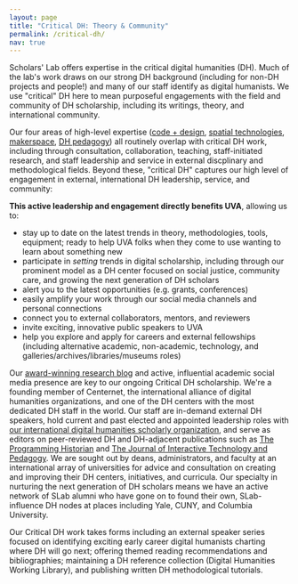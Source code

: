```yaml
---
layout: page
title: "Critical DH: Theory & Community"
permalink: /critical-dh/
nav: true
---
```


Scholars' Lab offers expertise in the critical digital humanities (DH). Much of the lab's work draws on our strong DH background (including for non-DH projects and people!) and many of our staff identify as digital humanists. We use "critical" DH here to mean purposeful engagements with the field and community of DH scholarship, including its writings, theory, and international community.

Our four areas of high-level expertise ([code + design](/code-design), [spatial technologies](/spatial-technologies), [makerspace](/makerspace), [DH pedagogy](/dh-pedagogy)) all routinely overlap with critical DH work, including through consultation, collaboration, teaching, staff-initiated research, and staff leadership and service in external discplinary and methodological fields. Beyond these, "critical DH" captures our high level of engagement in external, international DH leadership, service, and community:

**This active leadership and engagement directly benefits UVA**, allowing us to:
* stay up to date on the latest trends in theory, methodologies, tools, equipment; ready to help UVA folks when they come to use wanting to learn about something new
* participate in _setting_ trends in digital scholarship, including through our prominent model as a DH center focused on social justice, community care, and growing the next generation of DH scholars
* alert you to the latest opportunities (e.g. grants, conferences)
* easily amplify your work through our social media channels and personal connections
* connect you to external collaborators, mentors, and reviewers
* invite exciting, innovative public speakers to UVA
* help you explore and apply for careers and external fellowships (including alternative academic, non-academic, technology, and galleries/archives/libraries/museums roles)

Our [award-winning research blog](/blog) and active, influential academic social media presence are key to our ongoing Critical DH scholarship. We're a founding member of Centernet, the international alliance of digital humanities organizations, and one of the DH centers with the most dedicated DH staff in the world. Our staff are in-demand external DH speakers, hold current and past elected and appointed leadership roles with [our international digital humanities scholarly organization](https://ach.org), and serve as editors on peer-reviewed DH and DH-adjacent publications such as [The Programming Historian](programminghistorian.org) and [The Journal of Interactive Technology and Pedagogy](https://cuny.manifoldapp.org/journals/jitp). We are sought out by deans, administrators, and faculty at an international array of universities for advice and consultation on creating and improving their DH centers, initiatives, and curricula. Our specialty in nurturing the next generation of DH scholars means we have an active network of SLab alumni who have gone on to found their own, SLab-influence DH nodes at places including Yale, CUNY, and Columbia University.

Our Critical DH work takes forms including an external speaker series focused on identifying exciting early career digital humanists charting where DH will go next; offering themed reading recommendations and bibliographies; maintaining a DH reference collection (Digital Humanities Working Library), and publishing written DH methodological tutorials.

<!-- Figure out if/how to represent staff here (who, how they're involved) -->

<!-- ## Digital Humanities Working Library
Description, links (review website, Zotero library, zine library?, blog posts about the DHWL) to DHWL will go here once Jeremy is ready.
-->

<!-- add link to research blog posts, or some subset we tag as critical DH? -->
